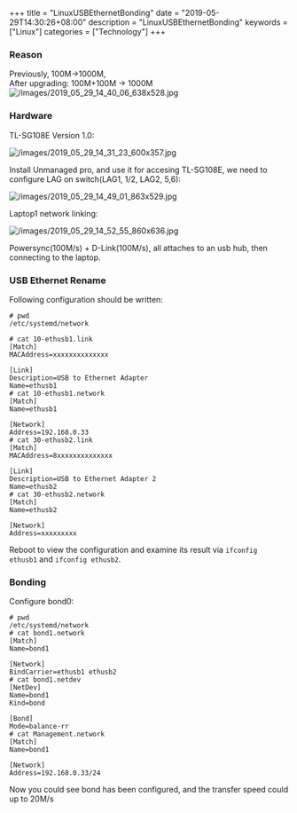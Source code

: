 +++
title = "LinuxUSBEthernetBonding"
date = "2019-05-29T14:30:26+08:00"
description = "LinuxUSBEthernetBonding"
keywords = ["Linux"]
categories = ["Technology"]
+++
### Reason
Previously, 100M->1000M,   
After upgrading: 100M+100M -> 1000M
![/images/2019_05_29_14_40_06_638x528.jpg](/images/2019_05_29_14_40_06_638x528.jpg)


### Hardware
TL-SG108E Version 1.0:    

![/images/2019_05_29_14_31_23_600x357.jpg](/images/2019_05_29_14_31_23_600x357.jpg)

Install Unmanaged pro, and use it for accesing TL-SG108E, we need to configure
LAG on switch(LAG1, 1/2, LAG2, 5,6):    

![/images/2019_05_29_14_49_01_863x529.jpg](/images/2019_05_29_14_49_01_863x529.jpg)

Laptop1 network linking:    

![/images/2019_05_29_14_52_55_860x636.jpg](/images/2019_05_29_14_52_55_860x636.jpg)

Powersync(100M/s) + D-Link(100M/s), all attaches to an usb hub, then
connecting to the laptop.    

### USB Ethernet Rename
Following configuration should be written:    

```
# pwd
/etc/systemd/network

# cat 10-ethusb1.link 
[Match]
MACAddress=xxxxxxxxxxxxxx

[Link]
Description=USB to Ethernet Adapter
Name=ethusb1
# cat 10-ethusb1.network 
[Match]
Name=ethusb1

[Network]
Address=192.168.0.33
# cat 30-ethusb2.link 
[Match]
MACAddress=8xxxxxxxxxxxxxx

[Link]
Description=USB to Ethernet Adapter 2
Name=ethusb2
# cat 30-ethusb2.network 
[Match]
Name=ethusb2

[Network]
Address=xxxxxxxxx
```
Reboot to view the configuration and examine its result via `ifconfig ethusb1`
and `ifconfig ethusb2`.     

### Bonding
Configure bond0:    

```
# pwd
/etc/systemd/network
# cat bond1.network 
[Match]
Name=bond1

[Network]
BindCarrier=ethusb1 ethusb2
# cat bond1.netdev 
[NetDev]
Name=bond1
Kind=bond

[Bond]
Mode=balance-rr
# cat Management.network 
[Match]
Name=bond1

[Network]
Address=192.168.0.33/24
```
Now you could see bond has been configured, and the transfer speed could up to
20M/s
